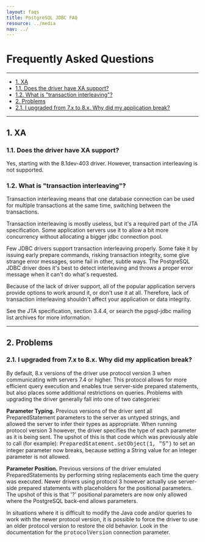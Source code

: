 ```yaml
---
layout: faqs
title: PostgreSQL JDBC FAQ
resource: ../media
nav: ../
---
```


# Frequently Asked Questions
***
* [1. XA](#xa)
 * [1.1. Does the driver have XA support?](#xa-support)
 * [1.2. What is "transaction interleaving"?](#transaction-interleaving)
* [2. Problems](#problems)
 * [2.1. I upgraded from 7.x to 8.x.  Why did my application break?](#upgradeTo80)

***					
<a name="xa"></a>
## 1. XA

<a name="xa-support"></a>
### 1.1. Does the driver have XA support?
						
Yes, starting with the 8.1dev-403 driver. However, transaction interleaving is
not supported.
						
<a name="transaction-interleaving"></a>
### 1.2. What is "transaction interleaving"?
						
Transaction interleaving means that one database connection can be
used for multiple transactions at the same time, switching between
the transactions.
						
Transaction interleaving is mostly useless, but it's a required part
of the JTA specification. Some application servers use it to allow a
bit more concurrency without allocating a bigger jdbc connection 
pool.
						
Few JDBC drivers support transaction interleaving properly. Some 
fake it by issuing early prepare commands, risking transaction
integrity, some give strange error messages, some fail in other,
subtle ways. The PostgreSQL JDBC driver does it's best to detect
interleaving and throws a proper error message when it can't do
what's requested.
						
Because of the lack of driver support, all of the popular application
servers provide options to work around it, or don't use it at all.
Therefore, lack of transaction interleaving shouldn't affect your
application or data integrity.
						
See the JTA specification, section 3.4.4, or search the pgsql-jdbc
mailing list archives for more information.

***
<a name="problems"></a>
## 2. Problems

<a name="upgradeTo80"></a>
### 2.1. I upgraded from 7.x to 8.x.  Why did my application break?
						
By default, 8.x versions of the driver use protocol version 3 when
communicating with servers 7.4 or higher.  This protocol allows for
more efficient query execution and enables true server-side
prepared statements, but also places some additional restrictions on
queries.  Problems with upgrading the driver generally fall into one
of two categories:
						
__Parameter Typing.__ Previous versions of the driver
sent all PreparedStatement parameters to the server as untyped 
strings, and allowed the server to infer their types as appropriate.
When running protocol version 3 however, the driver specifies the
type of each parameter as it is being sent.  The upshot of this is 
that code which was previously able to call (for example): 
<span style="font-family: Courier New,Courier,monospace;">PreparedStatement.setObject(1, "5")</span>
to set an integer parameter now breaks, because setting a String value
for an integer parameter is not allowed.

__Parameter Position.__ Previous versions of the driver
emulated PreparedStatements by performing string replacements
each time the query was executed.  Newer drivers using protocol 3
however actually use server-side prepared statements with
placeholders for the positional parameters. The upshot of this is
that '?' positional parameters are now only allowed where the 
PostgreSQL back-end allows parameters.
						
In situations where it is difficult to modify the Java code and/or
queries to work with the newer protocol version, it is possible to
force the driver to use an older protocol version to restore the old
behavior.  Look in the documentation for the 
<span style="font-family: Courier New,Courier,monospace;">protocolVersion</span>
connection parameter.